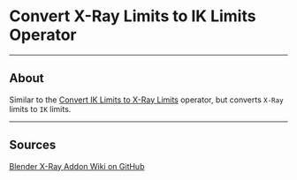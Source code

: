 # Convert X-Ray Limits to IK Limits Operator

___

## About

Similar to the [Convert IK Limits to X-Ray Limits](operator-convert-ik-limits-to-x-ray-limits.md) operator, but converts `X-Ray` limits to `IK` limits.

___

## Sources

[Blender X-Ray Addon Wiki on GitHub](https://github.com/PavelBlend/blender-xray/wiki/Operator-IK-Limits#%D0%9E%D0%BF%D0%B5%D1%80%D0%B0%D1%82%D0%BE%D1%80-Convert-X-Ray-Limits-to-IK-Limits)

